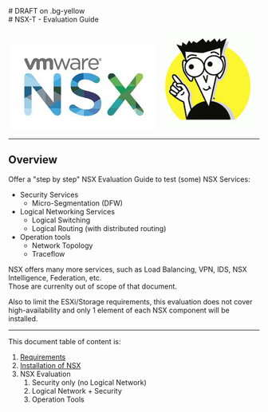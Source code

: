 <div class="bg-yellow mb-2">
  # DRAFT  on .bg-yellow
</div>
# NSX-T - Evaluation Guide

<p align="center">
  <img width="292" height="172" src="/docs/assets/logo/NSX_Logo.jpeg">
  <img width="200" height="200" src="/docs/assets/logo/For_Dummies.jpeg">
</p>

---

## Overview
Offer a "step by step" NSX Evaluation Guide to test (some) NSX Services:
- Security Services
  - Micro-Segmentation (DFW)
- Logical Networking Services
  - Logical Switching
  - Logical Routing (with distributed routing)
- Operation tools
  - Network Topology
  - Traceflow

NSX offers many more services, such as Load Balancing, VPN, IDS, NSX Intelligence, Federation, etc.  
Those are currenlty out of scope of that document.  

Also to limit the ESXi/Storage requirements, this evaluation does not cover high-availability and only 1 element of each NSX component will be installed.

---
This document table of content is:
1. [Requirements](/docs/1-Requirements.md)
1. [Installation of NSX](/docs/2-Installation.md)
1. NSX Evaluation
   1. Security only (no Logical Network)
   1. Logical Network + Security
   1. Operation Tools



